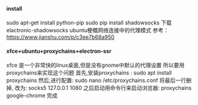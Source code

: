 #### install
sudo apt-get install python-pip
sudo pip install shadowsocks
下载elactronic-shadowsocks
ubuntu梗概网络连接中的代理模式
参考：https://www.jianshu.com/p/c3ee7b68a950

#### xfce+ubuntu+proxychains+electron-ssr
xfce 是一个非常快的linux桌面,但是没有gnome中默认的代理设置
所以要用proxychains来实现这个问题
首先,安装proxychains : sudo apt install proxychains
然后,进行配置: sudo nano /etc/proxychains.conf
将最后一行删掉, 改为: socks5 127.0.0.1 1080
之后启动用命令行来启动浏览器: proxychains google-chrome
完成
